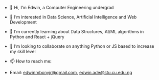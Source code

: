 - 👋 Hi, I’m Edwin, a Computer Engineering undergrad

- 👀 I’m interested in Data Science, Artificial Intelligence and Web Development
- 🌱 I’m currently learning about Data Structures, AI/ML algorithms in Python and React + jQuery
- 💞️ I’m looking to collaborate on anything Python or JS based to increase my skill level
- 📫 How to reach me:
- Email: edwinmbonyjr@gmail.com, edwin.ade@stu.cu.edu.ng

<!-- undilut-ed/undilut-ed is a ✨ special ✨ repository because its `README.md` (this file) appears on your GitHub profile.
You can click the Preview link to take a look at your changes. -->
